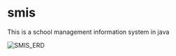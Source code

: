 # smis
This is  a school management information system in java 

![SMIS_ERD](https://user-images.githubusercontent.com/95465037/204966526-e02de861-772a-427c-9f2a-6470001cbac8.png)
